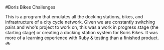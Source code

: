 #Boris Bikes Challenges

This is a program that emulates all the docking stations, bikes, and infrastructure of a city cycle network. Given we are constantly switching pairs and who's project to work on, this was a work in progress stage (the starting stage) or creating a docking station system for Boris Bikes. It was more of a learning experience with Ruby & testing than a finished product. 🚲

